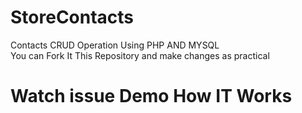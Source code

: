 # StoreContacts
Contacts CRUD Operation Using PHP AND MYSQL<br>
You can Fork It This Repository and make changes as practical 
# Watch issue Demo How IT Works
